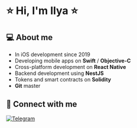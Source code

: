 # ⭐ Hi, I'm Ilya ⭐️

## 💻 About me

- In iOS development since 2019 
- Developing mobile apps on **Swift** / **Objective-C**
- Сross-platform development on **React Native**
- Backend development using **NestJS**
- Tokens and smart contracts on **Solidity**
- **Git** master

## 🤝 Connect with me

[![Telegram](https://img.shields.io/static/v1?style=for-the-badge&message=Telegram&color=26A5E4&logo=Telegram&logoColor=FFFFFF&label=)](https://t.me/matv13v)
